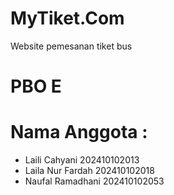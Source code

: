 ﻿# MyTiket.Com
Website pemesanan tiket bus 

# PBO E
# Nama Anggota :
- Laili Cahyani 202410102013
- Laila Nur Fardah 202410102018
- Naufal Ramadhani 202410102053
